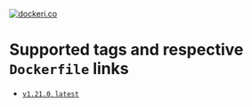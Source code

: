 [![dockeri.co](https://dockeri.co/image/creemama/certbot-dns-route53-renew-cron)](https://hub.docker.com/r/creemama/certbot-dns-route53-renew-cron)

# Supported tags and respective `Dockerfile` links

- [`v1.21.0`, `latest`](https://github.com/creemama/docker/blob/master/certbot-dns-route53-renew-cron/docker/Dockerfile)
